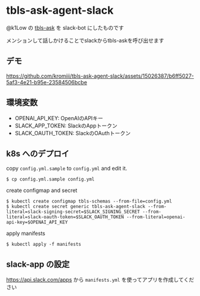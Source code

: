 # tbls-ask-agent-slack

@k1Low の [tbls-ask](https://github.com/k1LoW/tbls-ask) を slack-bot にしたものです

メンションして話しかけることでslackからtbls-askを呼び出せます

## デモ

https://github.com/kromiii/tbls-ask-agent-slack/assets/15026387/b6ff5027-5af3-4e21-b95e-23584506bcbe

## 環境変数

* OPENAI_API_KEY: OpenAIのAPIキー
* SLACK_APP_TOKEN: SlackのAppトークン
* SLACK_OAUTH_TOKEN: SlackのOAuthトークン

## k8s へのデプロイ

copy `config.yml.sample` to `config.yml` and edit it.

```
$ cp config.yml.sample config.yml
```

create configmap and secret

```
$ kubectl create configmap tbls-schemas --from-file=config.yml
$ kubectl create secret generic tbls-ask-agent-slack --from-literal=slack-signing-secret=$SLACK_SIGNING_SECRET --from-literal=slack-oauth-token=$SLACK_OAUTH_TOKEN --from-literal=openai-api-key=$OPENAI_API_KEY
```

apply manifests

```
$ kubectl apply -f manifests
```

## slack-app の設定

https://api.slack.com/apps から `manifests.yml` を使ってアプリを作成してください
